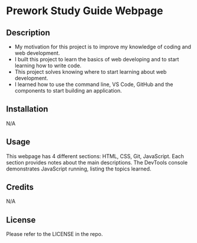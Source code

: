 # Prework Study Guide Webpage

## Description

-  My motivation for this project is to improve my knowledge of coding and web development.  
-  I built this project to learn the basics of web developing and to start learning how to write code. 
-  This project solves knowing where to start learning about web development.
-  I learned how to use the command line, VS Code, GitHub and the components to start building an application.

## Installation

N/A

## Usage

This webpage has 4 different sections: HTML, CSS, Git, JavaScript. Each section provides notes about the main descriptions. The DevTools console demonstrates JavaScript running, listing the topics learned.

## Credits

N/A

## License

Please refer to the LICENSE in the repo.
